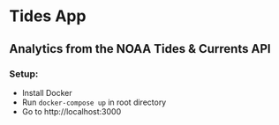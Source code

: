 # Tides App
## Analytics from the NOAA Tides & Currents API
### Setup:
- Install Docker
- Run ```docker-compose up``` in root directory
- Go to http://localhost:3000